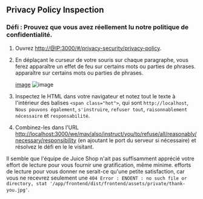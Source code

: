 ## Privacy Policy Inspection

### Défi : Prouvez que vous avez réellement lu notre politique de confidentialité.

1. Ouvrez <http://@IP:3000/#/privacy-security/privacy-policy>.
2. En déplaçant le curseur de votre souris sur chaque paragraphe, vous ferez apparaître un effet de feu sur certains mots ou parties de phrases.
   apparaître sur certains mots ou parties de phrases.

   [image](https://user-images.githubusercontent.com/37535317/155036728-4f6cdaa9-9b34-4c8d-b74a-3195f4f8531b.png)
   ![image](https://user-images.githubusercontent.com/37535317/155036801-59194063-bf48-4a30-b5c2-1a5d7472e158.png)

3. Inspectez le HTML dans votre navigateur et notez tout le texte à l'intérieur des balises `<span
   class="hot">`, qui sont `http://localhost`, `Nous pouvons également`,
   `s'instruire`, `refuser tout`, `raisonnablement nécessaire` et
   `responsabilité`.
4. Combinez-les dans l'URL
   <http://localhost:3000/we/may/also/instruct/you/to/refuse/all/reasonably/necessary/responsibility>
   (en ajoutant le port du serveur si nécessaire) et résolvez le défi en le
   le visitant.

Il semble que l'équipe de Juice Shop n'ait pas suffisamment apprécié votre effort de lecture pour vous fournir une gratification, même minime.
efforts de lecture pour vous donner ne serait-ce qu'une petite satisfaction, car vous ne recevrez
seulement une `404 Error : ENOENT : no such file or directory, stat
'/app/frontend/dist/frontend/assets/private/thank-you.jpg'`.
